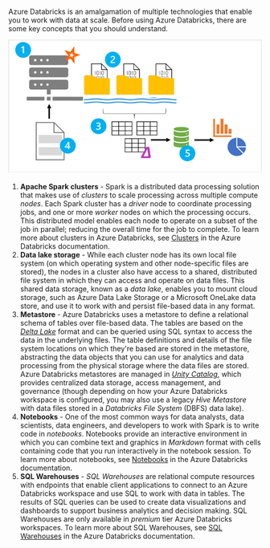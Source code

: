 Azure Databricks is an amalgamation of multiple technologies that enable you to work with data at scale. Before using Azure Databricks, there are some key concepts that you should understand.

![A diagram showing the key elements of a Databricks solution.](../media/key-concepts.png)

1. **Apache Spark clusters** - Spark is a distributed data processing solution that makes use of *clusters* to scale processing across multiple compute *nodes*. Each Spark cluster has a *driver* node to coordinate processing jobs, and one or more *worker* nodes on which the processing occurs. This distributed model enables each node to operate on a subset of the job in parallel; reducing the overall time for the job to complete. To learn more about clusters in Azure Databricks, see [Clusters](/azure/databricks/clusters/) in the Azure Databricks documentation.
2. **Data lake storage** - While each cluster node has its own local file system (on which operating system and other node-specific files are stored), the nodes in a cluster also have access to a shared, distributed file system in which they can access and operate on data files. This shared data storage, known as a *data lake*, enables you to mount cloud storage, such as Azure Data Lake Storage or a Microsoft OneLake data store, and use it to work with and persist file-based data in any format.
3. **Metastore** - Azure Databricks uses a metastore to define a relational schema of tables over file-based data. The tables are based on the *[Delta Lake](/azure/databricks/delta)* format and can be queried using SQL syntax to access the data in the underlying files. The table definitions and details of the file system locations on which they're based are stored in the metastore, abstracting the data objects that you can use for analytics and data processing from the physical storage where the data files are stored. Azure Databricks metastores are managed in *[Unity Catalog](/azure/databricks/connect/unity-catalog)*, which provides centralized data storage, access management, and governance (though depending on how your Azure Databricks workspace is configured, you may also use a legacy *Hive Metastore* with data files stored in a *Databricks File System* (DBFS) data lake).
4. **Notebooks** - One of the most common ways for data analysts, data scientists, data engineers, and developers to work with Spark is to write code in *notebooks*. Notebooks provide an interactive environment in which you can combine text and graphics in *Markdown* format with cells containing code that you run interactively in the notebook session. To learn more about notebooks, see [Notebooks](/azure/databricks/notebooks/) in the Azure Databricks documentation.
5. **SQL Warehouses** - *SQL Warehouses* are relational compute resources with endpoints that enable client applications to connect to an Azure Databricks workspace and use SQL to work with data in tables. The results of SQL queries can be used to create data visualizations and dashboards to support business analytics and decision making. SQL Warehouses are only available in *premium* tier Azure Databricks workspaces. To learn more about SQL Warehouses, see [SQL Warehouses](/azure/databricks/sql/admin/sql-endpoints) in the Azure Databricks documentation.
